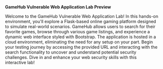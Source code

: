 **GameHub Vulnerable Web Application Lab Preview**

Welcome to the GameHub Vulnerable Web Application Lab! In this hands-on environment, you'll explore a Flask-based online gaming platform designed to simulate real-world scenarios. GameHub allows users to search for their favorite games, browse through various game listings, and experience a dynamic web interface styled with Bootstrap. The application is hosted in a cloud environment, eliminating the need for any setup on your part. Begin your testing journey by accessing the provided URL and interacting with the search functionality to uncover and understand potential security challenges. Dive in and enhance your web security skills with this interactive lab!